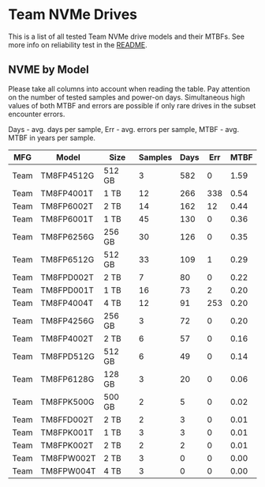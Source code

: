 Team NVMe Drives
================

This is a list of all tested Team NVMe drive models and their MTBFs. See more
info on reliability test in the [README](https://github.com/linuxhw/SMART).

NVME by Model
------------

Please take all columns into account when reading the table. Pay attention on the
number of tested samples and power-on days. Simultaneous high values of both MTBF
and errors are possible if only rare drives in the subset encounter errors.

Days - avg. days per sample,
Err  - avg. errors per sample,
MTBF - avg. MTBF in years per sample.

| MFG       | Model              | Size   | Samples | Days  | Err   | MTBF |
|-----------|--------------------|--------|---------|-------|-------|------|
| Team      | TM8FP4512G         | 512 GB | 3       | 582   | 0     | 1.59   |
| Team      | TM8FP4001T         | 1 TB   | 12      | 266   | 338   | 0.54   |
| Team      | TM8FP6002T         | 2 TB   | 14      | 162   | 12    | 0.44   |
| Team      | TM8FP6001T         | 1 TB   | 45      | 130   | 0     | 0.36   |
| Team      | TM8FP6256G         | 256 GB | 30      | 126   | 0     | 0.35   |
| Team      | TM8FP6512G         | 512 GB | 33      | 109   | 1     | 0.29   |
| Team      | TM8FPD002T         | 2 TB   | 7       | 80    | 0     | 0.22   |
| Team      | TM8FPD001T         | 1 TB   | 16      | 73    | 2     | 0.20   |
| Team      | TM8FP4004T         | 4 TB   | 12      | 91    | 253   | 0.20   |
| Team      | TM8FP4256G         | 256 GB | 3       | 72    | 0     | 0.20   |
| Team      | TM8FP4002T         | 2 TB   | 6       | 57    | 0     | 0.16   |
| Team      | TM8FPD512G         | 512 GB | 6       | 49    | 0     | 0.14   |
| Team      | TM8FP6128G         | 128 GB | 3       | 20    | 0     | 0.06   |
| Team      | TM8FPK500G         | 500 GB | 2       | 5     | 0     | 0.02   |
| Team      | TM8FFD002T         | 2 TB   | 2       | 3     | 0     | 0.01   |
| Team      | TM8FPK001T         | 1 TB   | 3       | 3     | 0     | 0.01   |
| Team      | TM8FPK002T         | 2 TB   | 2       | 2     | 0     | 0.01   |
| Team      | TM8FPW002T         | 2 TB   | 3       | 0     | 0     | 0.00   |
| Team      | TM8FPW004T         | 4 TB   | 3       | 0     | 0     | 0.00   |
